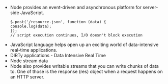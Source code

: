 * Node provides an event-driven and asynchronous platform for server-side JavaScript.
  ```
  $.post('/resource.json', function (data) {
  console.log(data);
  });
  // script execution continues, I/O doesn't block execution
  ```
* JavaScript language helps open up an exciting world of data-intensive real-time applications.
* DIRTy applications - Data Intensive Real Time
* Node stream data
* Node also provides writable streams that you can write chunks of data to. One of those is the response (res) object when a request happens on an HTTP server.